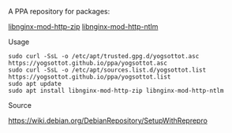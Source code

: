 A PPA repository for packages:

[libnginx-mod-http-zip](https://github.com/evanmiller/mod_zip)
[libnginx-mod-http-ntlm](https://github.com/gabihodoroaga/nginx-ntlm-module)

Usage

```
sudo curl -SsL -o /etc/apt/trusted.gpg.d/yogsottot.asc https://yogsottot.github.io/ppa/yogsottot.asc
sudo curl -SsL -o /etc/apt/sources.list.d/yogsottot.list https://yogsottot.github.io/ppa/yogsottot.list
sudo apt update
sudo apt install libnginx-mod-http-zip libnginx-mod-http-ntlm
```

Source

https://wiki.debian.org/DebianRepository/SetupWithReprepro
